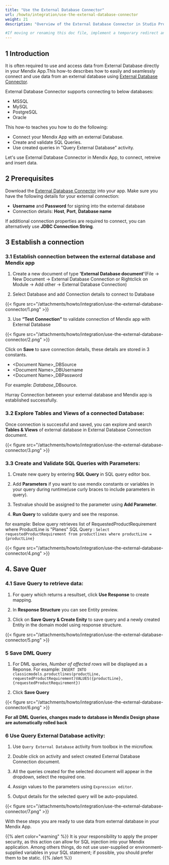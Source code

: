```yaml
---
title: "Use the External Database Connector"
url: /howto/integration/use-the-external-database-connector
weight: 21
description: "Overview of the External Database Connector in Studio Pro"

#If moving or renaming this doc file, implement a temporary redirect and let the respective team (buildpack) know they should update the URL in the product. See Mapping to Products for more details.
---
```


## 1 Introduction

It is often required to use and access data from External Database directly in your Mendix App.This how-to describes how to easily and seamlessly connect and use data from an external database using [External Database Connector](https://marketplace.mendix.com/link/component/219862).

External Database Connector supports connecting to below databases:

- MSSQL
- MySQL
- PostgreSQL
- Oracle

This how-to teaches you how to do the following:

* Connect your Mendix App with an external Database.
* Create and validate SQL Queries.
* Use created queries in "Query External Database" activity.

Let's use External Database Connector in  Mendix App, to connect, retreive and insert data.

## 2 Prerequisites

Download the [External Database Connector](https://marketplace.mendix.com/link/component/219862) into your app. Make sure you have the following details for your external connection:  

* **Username** and **Password** for signing into the external database
* Connection details: **Host**, **Port**, **Database name**

If additional connection properties are required to connect, you can alternatively use **JDBC Connection String**.

## 3 Establish a connection 

### 3.1 Establish connection between the external database and Mendix app

1. Create a new document of type **'External Database document'**(File -> New Document -> External Database Connection or Rightclick on Module -> Add other -> External Database Connection)

2. Select Database and add Connection details to connect to Database

{{< figure src="/attachments/howto/integration/use-the-external-database-connector/1.png" >}}

3. Use **“Test Connection”** to validate connection of Mendix app with External Database 

{{< figure src="/attachments/howto/integration/use-the-external-database-connector/2.png" >}}

Click on **Save** to save connection details, these details are stored in 3 constants.

- \<Document Name\>_DBSource
- \<Document Name\>_DBUsername
- \<Document Name\>_DBPassword

For example: *Database*_DBsource. 

Hurray Connection between your external database and Mendix app is established successfully.

### 3.2 Explore Tables and Views of a connected Database:

Once connection is successful and saved, you can explore and search **Tables & Views** of external database in External Database Connection document.

{{< figure src="/attachments/howto/integration/use-the-external-database-connector/3.png" >}}

### 3.3 Create and Validate SQL Queries with Parameters:

1. Create new query by entering **SQL Query** in SQL query editor box.

2. Add **Parameters** if you want to use mendix constants or variables in your 
query during runtime(use curly braces to include parameters in query).

3. Testvalue should be assigned to the parameter using **Add Parameter**.

4. **Run Query** to validate query and see the response.

for example:
Below query retrieves list of RequestedProductRequirement where ProductLine is "Planes"
SQL Query :
`Select requestedProductRequirement from productlines where productLine = {productLine}`

{{< figure src="/attachments/howto/integration/use-the-external-database-connector/4.png" >}}

## 4. Save Quer

### 4.1 Save Query to retrieve data:

1. For query which returns a resultset, click **Use Response** to create mapping.

2. In **Response Structure** you can see Entity preview.

3. Click on **Save Query & Create Enity** to save query and a newly created Entity in the domain model using response structure.

{{< figure src="/attachments/howto/integration/use-the-external-database-connector/5.png" >}}

### 5 Save DML Query

1. For DML queries, *Number of affected rows* will be displayed as a Reponse.
For example: 
`INSERT INTO classicmodels.productlines(productLine, requestedProductRequirement)VALUES({productLine}, {requestedProductRequirement})`

2. Click **Save Query**

{{< figure src="/attachments/howto/integration/use-the-external-database-connector/6.png" >}}

**For all DML Queries, changes made to database in Mendix Design phase are automatically rolled back**

### 6 Use Query External Database activity:

1. Use `Query External Database` activity from toolbox in the microflow.

2. Double click on activity and select created External Database Connection document.

3. All the queries created for the selected document will appear in the dropdown, select the required one.

4. Assign values to the parameters using `Expression editor`.

5. Output details for the selected query will be auto-populated.

{{< figure src="/attachments/howto/integration/use-the-external-database-connector/7.png" >}}

With these steps you are ready to use data from external database in your Mendix App.

{{% alert color="warning" %}}
It is your responsibility to apply the proper security, as this action can allow for SQL injection into your Mendix application. Among others things, do not use user-supplied or environment-supplied variables in your SQL statement; if possible, you should prefer them to be static.
{{% /alert %}}
